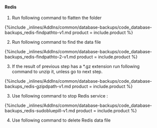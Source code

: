 <!--  usedin: [ _legacy_docker/AddIns/database-backups-v1.md, _maestro/AddIns/database-backups-v1.md, _node/addins/database-backups-v1.md, _rails/AddIns/database-backups-v1.md] -->


#### Redis

1. Run following command to flatten the folder 



{%include _inlines/AddIns/common/database-backups/code_database-backups_redis-findpathto-v1.md  product = include.product %}




2. Run following command to find the data file



{%include _inlines/AddIns/common/database-backups/code_database-backups_redis-findpathto-2-v1.md  product = include.product %}




3. If the result of previous step has a *.gz extension run following command to unzip it, unless go to next step.



{%include _inlines/AddIns/common/database-backups/code_database-backups_redis-gzipdpath-v1.md  product = include.product %}




3. Use following command to stop Redis service : 



{%include _inlines/AddIns/common/database-backups/code_database-backups_redis-sudobluepill-v1.md  product = include.product %}




4. Use following command to delete Redis data file




